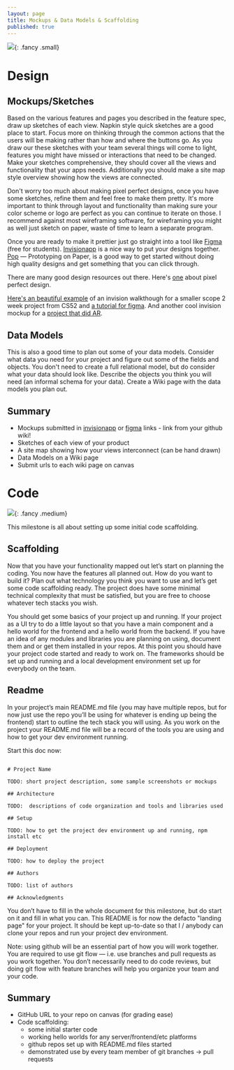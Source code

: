 ```yaml
---
layout: page
title: Mockups & Data Models & Scaffolding
published: true
---
```




![](img/mockups.gif){: .fancy .small}

# Design

## Mockups/Sketches

Based on the various features and pages you described in the feature spec, draw up sketches of each view.  Napkin style quick sketches are a good place to start. Focus more on thinking through the common actions that the users will be making rather than how and where the buttons go.  As you draw our these sketches with your team several things will come to light, features you might have missed or interactions that need to be changed.  Make your sketches comprehensive, they should cover all the views and functionality that your apps needs. Additionally you should make a site map style overview showing how the views are connected.

Don't worry too much about making pixel perfect designs, once you have some sketches, refine them and feel free to make them pretty. It's more important to think through layout and functionality than making sure your color scheme or logo are perfect as you can continue to iterate on those.  I recommend against most wireframing software, for wireframing you might as well just sketch on paper, waste of time to learn a separate program.

Once you are ready to make it prettier just go straight into a tool like [Figma](https://www.figma.com/) (free for students). [Invisionapp](https://www.invisionapp.com/) is a nice way to put your designs together.  [Pop](https://marvelapp.com/pop/) — Prototyping on Paper, is a good way to get started without doing high quality designs and get something that you can click through.

There are many good design resources out there. Here's [one](http://cdn.ustwo.com/PPP/PP3.pdf) about pixel perfect design.

[Here's an beautiful example](https://projects.invisionapp.com/share/HABOKZQRZ#/) of an invision walkthough for a smaller scope 2 week project from CS52 and [a tutorial for figma](http://cs52.me/workshops/design).  And another cool invision mockup for a [project that did AR](https://projects.invisionapp.com/share/76AJI0NJN).


## Data Models
This is also a good time to plan out some of your data models.  Consider what data you need for your project and figure out some of the fields and objects.  You don't need to create a full relational model, but do consider what your data should look like. Describe the objects you think you will need (an informal schema for your data).  Create a Wiki page with the data models you plan out.

## Summary
* Mockups submitted in [invisionapp](https://www.invisionapp.com/) or [figma](https://www.figma.com) links - link from your github wiki!
* Sketches of each view of your product
* A site map showing how your views interconnect (can be hand drawn)
* Data Models on a Wiki page
* Submit urls to each wiki page on canvas

# Code

![](http://i.giphy.com/GWbMbUysgsIda.gif){: .fancy .medium}

This milestone is all about setting up some initial code scaffolding.

## Scaffolding

Now that you have your functionality mapped out let’s start on planning the coding. You now have the features all planned out. How do you want to build it? Plan out what technology you think you want to use and let’s get some code scaffolding ready. The project does have some minimal technical complexity that must be satisfied, but you are free to choose whatever tech stacks you wish.

You should get some basics of your project up and running.  If your project as a UI try to do a little layout so that you have a main component and a hello world for the frontend and a hello world from the backend. If you have an idea of any modules and libraries you are planning on using, document them and or get them installed in your repos. At this point you should have your project code started and ready to work on.  The frameworks should be set up and running and a local development environment set up for everybody on the team.

## Readme

In your project’s main README.md file (you may have multiple repos, but for now just use the repo you’ll be using for whatever is ending up being the frontend) start to outline the tech stack you will using. As you work on the project your README.md file will be a record of the tools you are using and how to get your dev environment running.

Start this doc now:
```

# Project Name

TODO: short project description, some sample screenshots or mockups

## Architecture

TODO:  descriptions of code organization and tools and libraries used

## Setup

TODO: how to get the project dev environment up and running, npm install etc

## Deployment

TODO: how to deploy the project

## Authors

TODO: list of authors

## Acknowledgments
```

You don’t have to fill in the whole document for this milestone, but do start on it and fill in what you can. This README is for now the defacto "landing page" for your project. It should be kept up-to-date so that I / anybody can clone your repos and run your project dev environment.

Note: using github will be an essential part of how you will work together.  You are required to use git flow — i.e. use branches and pull requests as you work together. You don’t necessarily need to do code reviews, but doing git flow with feature branches will help you organize your team and your code.

## Summary
* GitHub URL to your repo on canvas (for grading ease)
* Code scaffolding:
  * some initial starter code
  * working hello worlds for any server/frontend/etc platforms
  * github repos set up with README.md files started
  * demonstrated use by every team member of git branches -> pull requests
